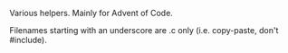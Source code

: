 Various helpers. Mainly for Advent of Code.

Filenames starting with an underscore are .c only (i.e. copy-paste, don't #include).
